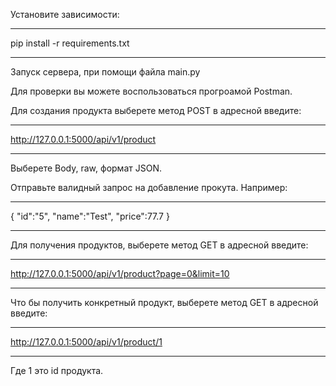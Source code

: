 Установите зависимости:
____________________________________________________
pip install -r requirements.txt
____________________________________________________

Запуск сервера, при помощи файла main.py

Для проверки вы можете воспользоваться прогроамой Postman.

Для создания продукта выберете метод POST в адресной введите:
____________________________________________________
http://127.0.0.1:5000/api/v1/product
____________________________________________________
Выберете Body, raw, формат JSON.

Отправьте валидный запрос на добавление прокута.
Например:
____________________________________________________
{
    "id":"5",
    "name":"Test",
    "price":77.7
}
____________________________________________________

Для получения продуктов, выберете метод GET в адресной введите:
____________________________________________________
http://127.0.0.1:5000/api/v1/product?page=0&limit=10
____________________________________________________

Что бы получить конкретный продукт, выберете метод GET в адресной введите:
____________________________________________________
http://127.0.0.1:5000/api/v1/product/1
____________________________________________________
Где 1 это id продукта.

